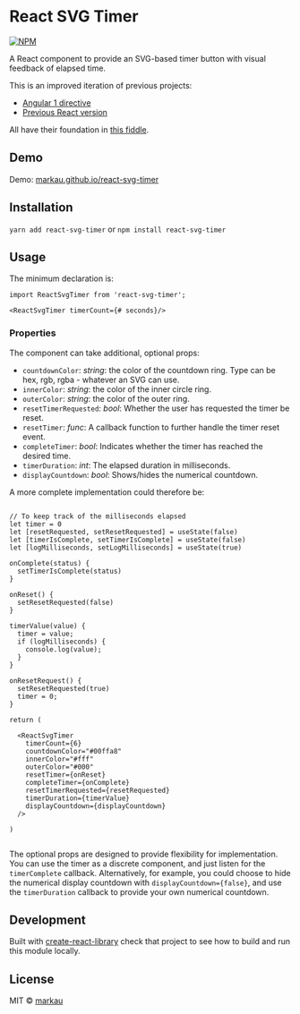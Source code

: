 # React SVG Timer

[![NPM](https://img.shields.io/npm/v/react-svg-timer.svg)](https://www.npmjs.com/package/react-svg-timer)

A React component to provide an SVG-based timer button with visual feedback of elapsed time.

This is an improved iteration of previous projects:

* [Angular 1 directive](https://github.com/markau/angular-svg-timer)
* [Previous React version](https://github.com/markau/react-svg-timer/tree/v1)

All have their foundation in [this fiddle](https://jsfiddle.net/prafuitu/xRmGV/).

## Demo

Demo: [markau.github.io/react-svg-timer](http://markau.github.io/react-svg-timer/)

## Installation

`yarn add react-svg-timer` or `npm install react-svg-timer`

## Usage

The minimum declaration is:

```
import ReactSvgTimer from 'react-svg-timer';

<ReactSvgTimer timerCount={# seconds}/>
```

### Properties

The component can take additional, optional props:

* `countdownColor`: *string*: the color of the countdown ring. Type can be hex, rgb, rgba - whatever an SVG can use.
* `innerColor`: *string*: the color of the inner circle ring.
* `outerColor`: *string*: the color of the outer ring.
* `resetTimerRequested`: *bool*: Whether the user has requested the timer be reset.
* `resetTimer`: *func*: A callback function to further handle the timer reset event.
* `completeTimer`: *bool*: Indicates whether the timer has reached the desired time.
* `timerDuration`: *int*: The elapsed duration in milliseconds.
* `displayCountdown`: *bool*: Shows/hides the numerical countdown.

A more complete implementation could therefore be:

````

// To keep track of the milliseconds elapsed
let timer = 0
let [resetRequested, setResetRequested] = useState(false)
let [timerIsComplete, setTimerIsComplete] = useState(false)
let [logMilliseconds, setLogMilliseconds] = useState(true)

onComplete(status) {
  setTimerIsComplete(status)
}

onReset() {
  setResetRequested(false)
}

timerValue(value) {
  timer = value;
  if (logMilliseconds) {
    console.log(value);
  }
}

onResetRequest() {
  setResetRequested(true)
  timer = 0;
}

return (

  <ReactSvgTimer
    timerCount={6}
    countdownColor="#00ffa8"
    innerColor="#fff"
    outerColor="#000"
    resetTimer={onReset}
    completeTimer={onComplete}
    resetTimerRequested={resetRequested}
    timerDuration={timerValue}
    displayCountdown={displayCountdown}
  />

)


````

The optional props are designed to provide flexibility for implementation. You can use the timer as a discrete component, and just listen for the `timerComplete` callback. Alternatively, for example, you could choose to hide the numerical display countdown with `displayCountdown={false}`, and use the `timerDuration` callback to provide your own numerical countdown.

## Development

Built with [create-react-library](https://www.npmjs.com/package/create-react-library) check that project to see how to build and run this module locally.

## License

MIT © [markau](https://github.com/markau)
